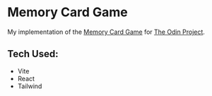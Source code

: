 # Memory Card Game

My implementation of the [Memory Card Game](https://www.theodinproject.com/lessons/node-path-react-new-memory-card)
for [The Odin Project](https://www.theodinproject.com/).

## Tech Used:

- Vite
- React
- Tailwind